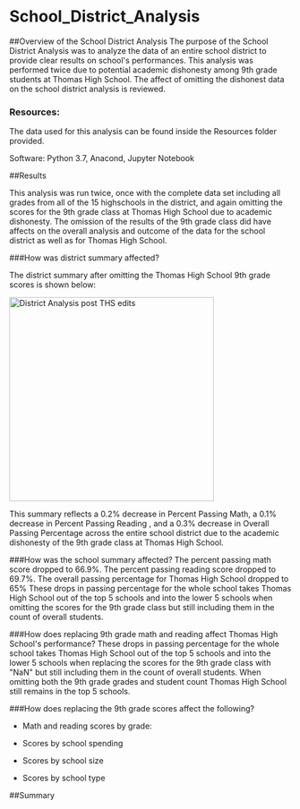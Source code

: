 # School_District_Analysis

##Overview of the School District Analysis
The purpose of the School District Analysis was to analyze the data of an entire school district to provide clear results on school's performances. This analysis was performed twice due to potential academic dishonesty among 9th grade students at Thomas High School. The affect of omitting the dishonest data on the school district analysis is reviewed.

### Resources:
The data used for this analysis can be found inside the Resources folder provided.

Software: Python 3.7, Anacond, Jupyter Notebook

##Results

This analysis was run twice, once with the complete data set including all grades from all of the 15 highschools in the district, and again omitting the scores for the 9th grade class at Thomas High School due to academic dishonesty. The omission of the results of the 9th grade class did have affects on the overall analysis and outcome of the data for the school district as well as for Thomas High School. 

###How was district summary affected?

The district summary after omitting the Thomas High School 9th grade scores is shown below:

<img width="365" alt="District Analysis post THS edits" src="https://user-images.githubusercontent.com/105942622/175818391-901cbec8-2051-4f7b-b191-31c734f3138b.png">

This summary reflects a 0.2% decrease in Percent Passing Math, a 0.1% decrease in Percent Passing Reading , and a 0.3% decrease in Overall Passing Percentage across the entire school district due to the academic dishonesty of the 9th grade class at Thomas High School. 

###How was the school summary affected?
The percent passing math score dropped to 66.9%.
The percent passing reading score dropped to 69.7%.
The overall passing percentage for Thomas High School dropped to 65%
These drops in passing percentage for the whole school takes Thomas High School out of the top 5 schools and into the lower 5 schools when omitting the scores for the 9th grade class but still including them in the count of overall students. 

###How does replacing 9th grade math and reading affect Thomas High School's performance?
These drops in passing percentage for the whole school takes Thomas High School out of the top 5 schools and into the lower 5 schools when replacing the scores for the 9th grade class with "NaN" but still including them in the count of overall students. When omitting both the 9th grade grades and student count Thomas High School still remains in the top 5 schools. 

###How does replacing the 9th grade scores affect the following?

  - Math and reading scores by grade:
        
  - Scores by school spending
  
  - Scores by school size
  
  - Scores by school type
 
##Summary



